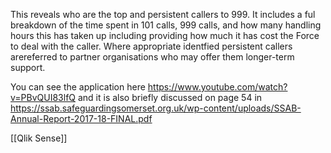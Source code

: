 This reveals who are the top and persistent callers to 999.  It includes a ful breakdown of the time spent in 101 calls, 999 calls, and how many handling hours this has taken up including providing how much it has cost the Force to deal with the caller.  Where appropriate identfied persistent callers arereferred to partner organisations who may offer them longer-term support.

You can see the application here https://www.youtube.com/watch?v=PBvQUI83lfQ and it is also briefly discussed on page 54 in https://ssab.safeguardingsomerset.org.uk/wp-content/uploads/SSAB-Annual-Report-2017-18-FINAL.pdf

[[Qlik Sense]]